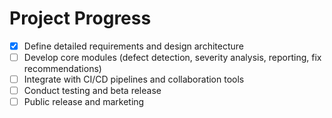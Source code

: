 # Project Progress

- [x] Define detailed requirements and design architecture
- [ ] Develop core modules (defect detection, severity analysis, reporting, fix recommendations)
- [ ] Integrate with CI/CD pipelines and collaboration tools
- [ ] Conduct testing and beta release
- [ ] Public release and marketing 